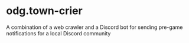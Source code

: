 # odg.town-crier
A combination of a web crawler and a Discord bot for sending pre-game notifications for a local Discord community

